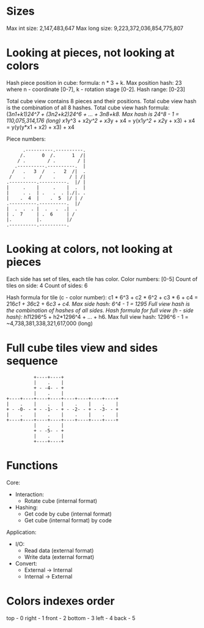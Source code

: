 # Sizes

Max int size: 2,147,483,647
Max long size: 9,223,372,036,854,775,807

# Looking at pieces, not looking at colors

Hash piece position in cube:
formula: n * 3 + k. Max position hash: 23
where n - coordinate [0-7], k - rotation stage [0-2]. Hash range: [0-23]

Total cube view contains 8 pieces and their positions.
Total cube view hash is the combination of all 8 hashes.
Total cube view hash formula: (3*n1+k1)*24^7 + (3*n2+k2)*24^6 + ... + 3*n8+k8. Max hash is 24^8 - 1 = 110,075,314,176 (long)
x1*y^3 + x2*y^2 + x3*y + x4 = y(x1*y^2 + x2*y + x3) + x4 = y(y(y*x1 + x2) + x3) + x4

Piece numbers:
```
      .----------.----------.
     /.      0  /.      1  /|
    / .        / .        / |
   .----------.----------.  |
  /   .   3  /   .   2  /|  .
 /    .     /    .     / | /|
.----------.----------.  |/ |
|     .    |     .    |  .  |
|     . .  | .   .  . |./|. .
|    .  4  |    .  5  |/ | /
.----------.----------.  |/
|  .  .  . |  .   .  .|  .
| .  7     | .  6     | /
|.         |.         |/
.----------.----------.
```

# Looking at colors, not looking at pieces

Each side has set of tiles, each tile has color.
Color numbers: [0-5]
Count of tiles on side: 4
Count of sides: 6

Hash formula for tile (c - color number): c1 * 6^3 + c2 * 6^2 + c3 * 6 + c4 = 216*c1 + 36*c2 + 6*c3 + c4. Max side hash: 6^4 - 1 = 1295
Full view hash is the combination of hashes of all sides.
Hash formula for full view (h - side hash): h1*1296^5 + h2*1296^4 + ... + h6. Max full view hash: 1296^6 - 1 = ~4,738,381,338,321,617,000 (long)

# Full cube tiles view and sides sequence

```
          +----+----+
          |    .    |
          + - -4- - +
          |    .    |
+----+----+----+----+----+----+----+----+
|    .    |    .    |    .    |    .    |
+ - -0- - + - -1- - + - -2- - + - -3- - +
|    .    |    .    |    .    |    .    |
+----+----+----+----+----+----+----+----+
          |    .    |
          + - -5- - +
          |    .    |
          +----+----+
```

# Functions

Core:
- Interaction:
  - Rotate cube (internal format)
- Hashing:
  - Get code by cube (internal format)
  - Get cube (internal format) by code

Application:
- I/O:
  - Read data (external format)
  - Write data (external format)
- Convert:
  - External -> Internal
  - Internal -> External

# Colors indexes order

top - 0
right - 1
front - 2
bottom - 3
left - 4
back - 5